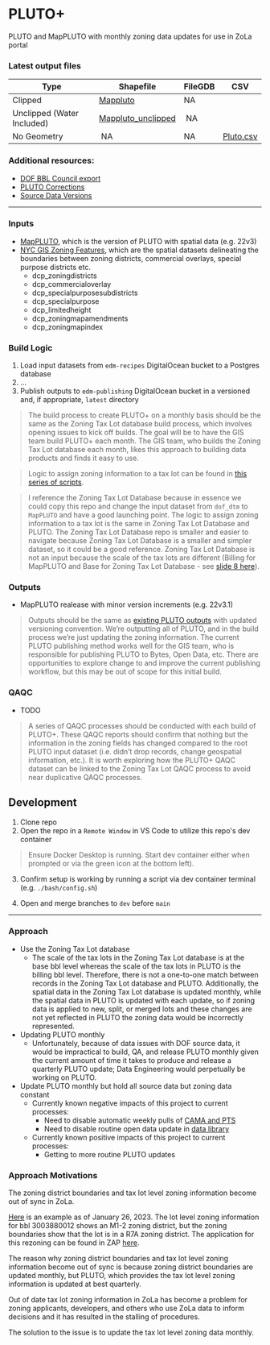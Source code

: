 # PLUTO+
PLUTO and MapPLUTO with monthly zoning data updates for use in ZoLa portal

### Latest output files
Type | Shapefile | FileGDB | CSV
-- | -- | -- | --
Clipped | [Mappluto]() | NA 
Unclipped (Water Included) | [Mappluto_unclipped]() |  NA
No Geometry |  NA | NA  | [Pluto.csv]()

### Additional resources:
+ [DOF BBL Council export]()
+ [PLUTO Corrections]()
+ [Source Data Versions]()

---

### Inputs
- [MapPLUTO](https://www.nyc.gov/site/planning/data-maps/open-data/dwn-pluto-mappluto.page#mappluto), which is the version of PLUTO with spatial data (e.g. 22v3)
- [NYC GIS Zoning Features](https://www.nyc.gov/site/planning/data-maps/open-data/dwn-gis-zoning.page), which are the spatial datasets delineating the boundaries between zoning districts, commercial overlays, special purpose districts etc.
    - dcp_zoningdistricts
    - dcp_commercialoverlay
    - dcp_specialpurposesubdistricts
    - dcp_specialpurpose
    - dcp_limitedheight
    - dcp_zoningmapamendments
    - dcp_zoningmapindex

### Build Logic
1. Load input datasets from `edm-recipes` DigitalOcean bucket to a Postgres database
2. ...
3. Publish outputs to `edm-publishing` DigitalOcean bucket in a versioned and, if appropriate, `latest` directory
> The build process to create PLUTO+ on a monthly basis should be the same as the Zoning Tax Lot database build process, which involves opening issues to kick off builds.  The goal will be to have the GIS team build PLUTO+ each month.  The GIS team, who builds the Zoning Tax Lot database each month, likes this approach to building data products and finds it easy to use.

> Logic to assign zoning information to a tax lot can be found in [this series of scripts](https://github.com/NYCPlanning/db-pluto/blob/main/pluto_build/02_build.sh#L68).

> I reference the Zoning Tax Lot Database because in essence we could copy this repo and change the input dataset from `dof_dtm` to `MapPLUTO` and have a good launching point.  The logic to assign zoning information to a tax lot is the same in Zoning Tax Lot Database and PLUTO.  The Zoning Tax Lot Database repo is smaller and easier to navigate because Zoning Tax Lot Database is a smaller and simpler dataset, so it could be a good reference. Zoning Tax Lot Database is not an input because the scale of the tax lots are different (Billing for MapPLUTO and Base for Zoning Tax Lot Database - see [slide 8 here](https://docs.google.com/presentation/d/1eOW5tkurOQjwS-AiZSfKyfpafOcgZYjWbGmn34-dHIA/edit?usp=sharing)).

### Outputs
- MapPLUTO realease with minor version increments (e.g. 22v3.1)
> Outputs should be the same as [existing PLUTO outputs](https://github.com/NYCPlanning/db-pluto#main-files) with updated versioning convention.  We’re outputting all of PLUTO, and in the build process we’re just updating the zoning information.  The current PLUTO publishing method works well for the GIS team, who is responsible for publishing PLUTO to Bytes, Open Data, etc.  There are opportunities to explore change to and improve the current publishing workflow, but this may be out of scope for this initial build.

### QAQC
* TODO
> A series of QAQC processes should be conducted with each build of PLUTO+.  These QAQC reports should confirm that nothing but the information in the zoning fields has changed compared to the root PLUTO input dataset (i.e. didn’t drop records, change geospatial information, etc.).  It is worth exploring how the PLUTO+ QAQC dataset can be linked to the Zoning Tax Lot QAQC process to avoid near duplicative QAQC processes. 

## Development
1. Clone repo
2. Open the repo in a `Remote Window` in VS Code to utilize this repo's dev container
> Ensure Docker Desktop is running. Start dev container either when prompted or via the green icon at the bottom left).

3. Confirm setup is working by running a script via dev container terminal (e.g. `./bash/config.sh`)

4. Open and merge branches to `dev` before `main`

---

### Approach
- Use the Zoning Tax Lot database
    - The scale of the tax lots in the Zoning Tax Lot database is at the base bbl level whereas the scale of the tax lots in PLUTO is the billing bbl level.  Therefore, there is not a one-to-one match between records in the Zoning Tax Lot database and PLUTO.  Additionally, the spatial data in the Zoning Tax Lot database is updated monthly, while the spatial data in PLUTO is updated with each update, so if zoning data is applied to new, split, or merged lots and these changes are not yet reflected in PLUTO the zoning data would be incorrectly represented.
- Updating PLUTO monthly
    - Unfortunately, because of data issues with DOF source data, it would be impractical to build, QA, and release PLUTO monthly given the current amount of time it takes to produce and release a quarterly PLUTO update; Data Engineering would perpetually be working on PLUTO.
- Update PLUTO monthly but hold all source data but zoning data constant
    - Currently known negative impacts of this project to current processes:
        - Need to disable automatic weekly pulls of [CAMA and PTS](https://github.com/NYCPlanning/db-pluto/actions)
        - Need to disable routine open data update in [data library](https://github.com/NYCPlanning/db-data-library/actions)
    - Currently known positive impacts of this project to current processes:
        - Getting to more routine PLUTO updates

### Approach Motivations
The zoning district boundaries and tax lot level zoning information become out of sync in ZoLa.

[Here](https://zola.planning.nyc.gov/l/lot/3/388/12?aerial-year=aerials-2016&layer-groups=%5B%22building-footprints%22%2C%22commercial-overlays%22%2C%22street-centerlines%22%2C%22subway%22%2C%22tax-lots%22%2C%22zoning-districts%22%5D&print=false&search=false&selectedFirm=%5B%22A%22%2C%22Shaded%20X%22%2C%22V%22%5D&selectedOverlays=%5B%22C1-1%22%2C%22C1-2%22%2C%22C1-3%22%2C%22C1-4%22%2C%22C1-5%22%2C%22C2-1%22%2C%22C2-2%22%2C%22C2-3%22%2C%22C2-4%22%2C%22C2-5%22%5D&selectedPfirm=%5B%22A%22%2C%22Shaded%20X%22%2C%22V%22%5D&selectedZoning=%5B%22BP%22%2C%22C1%22%2C%22C2%22%2C%22C3%22%2C%22C4%22%2C%22C5%22%2C%22C6%22%2C%22C7%22%2C%22C8%22%2C%22M1%22%2C%22M2%22%2C%22M3%22%2C%22PA%22%2C%22R1%22%2C%22R10%22%2C%22R2%22%2C%22R3%22%2C%22R4%22%2C%22R5%22%2C%22R6%22%2C%22R7%22%2C%22R8%22%2C%22R9%22%5D&shouldRefresh=false#18.35/40.683849/-73.982711) is an example as of January 26, 2023.  The lot level zoning information for bbl 3003880012 shows an M1-2 zoning district, but the zoning boundaries show that the lot is in a R7A zoning district.  The application for this rezoning can be found in ZAP [here](https://zap.planning.nyc.gov/projects/2019K0461).

The reason why zoning district boundaries and tax lot level zoning information become out of sync is because zoning district boundaries are updated monthly, but PLUTO, which provides the tax lot level zoning information is updated at best quarterly.

Out of date tax lot zoning information in ZoLa has become a problem for zoning applicants, developers, and others who use ZoLa data to inform decisions and it has resulted in the stalling of procedures.

The solution to the issue is to update the tax lot level zoning data monthly.